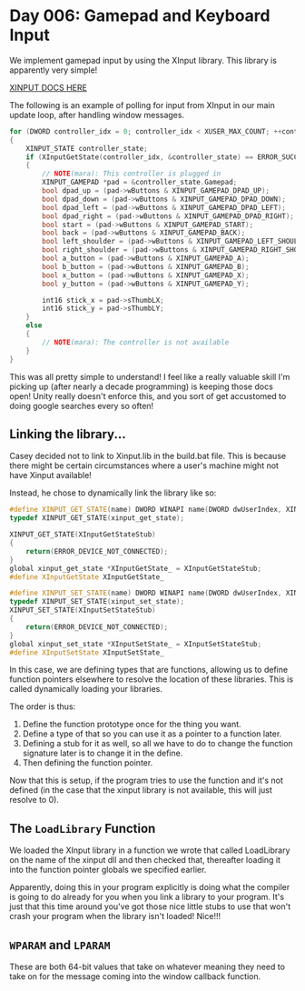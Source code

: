 # Day 006: Gamepad and Keyboard Input

We implement gamepad input by using the XInput library. This library is apparently very simple!

[XINPUT DOCS HERE](https://learn.microsoft.com/en-us/windows/win32/xinput/getting-started-with-xinput#using-xinput)

The following is an example of polling for input from XInput in our main update loop, after handling window messages.

```c++
for (DWORD controller_idx = 0; controller_idx < XUSER_MAX_COUNT; ++controller_idx)
{
    XINPUT_STATE controller_state;
    if (XInputGetState(controller_idx, &controller_state) == ERROR_SUCCESS)
    {
        // NOTE(mara): This controller is plugged in
        XINPUT_GAMEPAD *pad = &controller_state.Gamepad;
        bool dpad_up = (pad->wButtons & XINPUT_GAMEPAD_DPAD_UP);
        bool dpad_down = (pad->wButtons & XINPUT_GAMEPAD_DPAD_DOWN);
        bool dpad_left = (pad->wButtons & XINPUT_GAMEPAD_DPAD_LEFT);
        bool dpad_right = (pad->wButtons & XINPUT_GAMEPAD_DPAD_RIGHT);
        bool start = (pad->wButtons & XINPUT_GAMEPAD_START);
        bool back = (pad->wButtons & XINPUT_GAMEPAD_BACK);
        bool left_shoulder = (pad->wButtons & XINPUT_GAMEPAD_LEFT_SHOULDER);
        bool right_shoulder = (pad->wButtons & XINPUT_GAMEPAD_RIGHT_SHOULDER);
        bool a_button = (pad->wButtons & XINPUT_GAMEPAD_A);
        bool b_button = (pad->wButtons & XINPUT_GAMEPAD_B);
        bool x_button = (pad->wButtons & XINPUT_GAMEPAD_X);
        bool y_button = (pad->wButtons & XINPUT_GAMEPAD_Y);

        int16 stick_x = pad->sThumbLX;
        int16 stick_y = pad->sThumbLY;
    }
    else
    {
        // NOTE(mara): The controller is not available
    }
}

```

This was all pretty simple to understand! I feel like a really valuable skill I'm picking up (after nearly a decade programming) is keeping those docs open! Unity really doesn't enforce this, and you sort of get accustomed to doing google searches every so often!

## Linking the library...

Casey decided not to link to Xinput.lib in the build.bat file. This is because there might be certain circumstances where a user's machine might not have Xinput available!

Instead, he chose to dynamically link the library like so:

```c++
#define XINPUT_GET_STATE(name) DWORD WINAPI name(DWORD dwUserIndex, XINPUT_STATE *pState)
typedef XINPUT_GET_STATE(xinput_get_state);

XINPUT_GET_STATE(XInputGetStateStub)
{
    return(ERROR_DEVICE_NOT_CONNECTED);
}
global xinput_get_state *XInputGetState_ = XInputGetStateStub;
#define XInputGetState XInputGetState_

#define XINPUT_SET_STATE(name) DWORD WINAPI name(DWORD dwUserIndex, XINPUT_VIBRATION *pVibration)
typedef XINPUT_SET_STATE(xinput_set_state);
XINPUT_SET_STATE(XInputSetStateStub)
{
    return(ERROR_DEVICE_NOT_CONNECTED);
}
global xinput_set_state *XInputSetState_ = XInputSetStateStub;
#define XInputSetState XInputSetState_
```

In this case, we are defining types that are functions, allowing us to define function pointers elsewhere to resolve the location of these libraries. This is called dynamically loading your libraries.

The order is thus:
1. Define the function prototype once for the thing you want.
2. Define a type of that so you can use it as a pointer to a function later.
3. Defining a stub for it as well, so all we have to do to change the function signature later is to change it in the define.
4. Then defining the function pointer.

Now that this is setup, if the program tries to use the function and it's not defined (in the case that the xinput library is not available, this will just resolve to 0).

## The `LoadLibrary` Function

We loaded the XInput library in a function we wrote that called LoadLibrary on the name of the xinput dll and then checked that, thereafter loading it into the function pointer globals we specified earlier.

Apparently, doing this in your program explicitly is doing what the compiler is going to do already for you when you link a library to your program. It's just that this time around you've got those nice little stubs to use that won't crash your program when the library isn't loaded! Nice!!!

## `WPARAM` and `LPARAM`

These are both 64-bit values that take on whatever meaning they need to take on for the message coming into the window callback function.